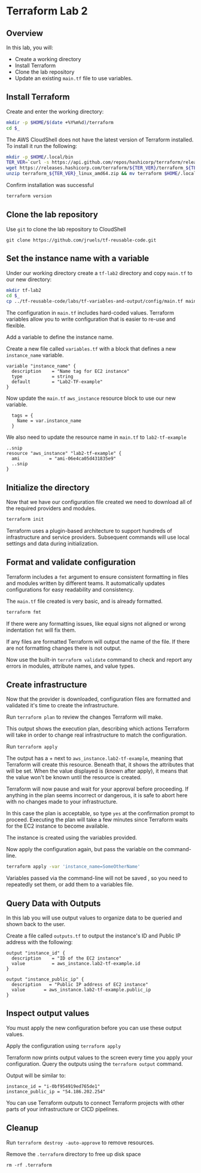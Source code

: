 # Terraform Lab 2

## Overview 
In this lab, you will:
- Create a working directory
- Install Terraform
- Clone the lab repository
- Update an existing `main.tf` file to use variables. 

## Install Terraform 
Create and enter the working directory:
```sh
mkdir -p $HOME/$(date +%Y%m%d)/terraform
cd $_
```
The AWS CloudShell does not have the latest version of Terraform installed. To install it run the following: 
```sh
mkdir -p $HOME/.local/bin
TER_VER=`curl -s https://api.github.com/repos/hashicorp/terraform/releases/latest | grep tag_name | cut -d: -f2 | tr -d \"\,\v | awk '{$1=$1};1'`
wget https://releases.hashicorp.com/terraform/${TER_VER}/terraform_${TER_VER}_linux_amd64.zip
unzip terraform_${TER_VER}_linux_amd64.zip && mv terraform $HOME/.local/bin/
```

Confirm installation was successful
```sh
terraform version 
```


## Clone the lab repository
Use `git` to clone the lab repository to CloudShell
```
git clone https://github.com/jruels/tf-reusable-code.git
```


## Set the instance name with a variable
Under our working directory create a `tf-lab2` directory and copy `main.tf` to our new directory: 
```sh
mkdir tf-lab2 
cd $_
cp ../tf-reusable-code/labs/tf-variables-and-output/config/main.tf main.tf
```

The configuration in `main.tf` includes hard-coded values. Terraform variables allow you to write configuration that is easier to re-use and flexible. 

Add a variable to define the instance name. 

Create a new file called `variables.tf` with a block that defines a new `instance_name` variable. 

```hcl
variable "instance_name" {
  description    = "Name tag for EC2 instance"
  type           = string
  default        = "Lab2-TF-example"
}
```

Now update the `main.tf` `aws_instance` resource block to use our new variable. 

```
  tags = {
    Name = var.instance_name
  }
```

We also need to update the resource name in `main.tf` to `lab2-tf-example`
```
..snip
resource "aws_instance" "lab2-tf-example" {
  ami           = "ami-06e4ca05d431835e9"
  ..snip
}
```

## Initialize the directory
Now that we have our configuration file created we need to download all of the required providers and modules.
```sh
terraform init
```

Terraform uses a plugin-based architecture to support hundreds of infrastructure and service providers. Subsequent commands will use local settings and data during initialization.

## Format and validate configuration
Terraform includes a `fmt` argument to ensure consistent formatting in files and modules written by different teams. It automatically updates configurations for easy readability and consistency.

The `main.tf` file created is very basic, and is already formatted.
```sh
terraform fmt
```

If there were any formatting issues, like equal signs not aligned or wrong indentation `fmt` will fix them.

If any files are formatted Terraform will output the name of the file. If there are not formatting changes there is not output.

Now use the built-in `terraform validate` command to check and report any errors in modules, attribute names, and value types.

## Create infrastructure
Now that the provider is downloaded, configuration files are formatted and validated it's time to create the infrastructure.

Run `terraform plan` to review the changes Terraform will make.

This output shows the execution plan, describing which actions Terraform will take in order to change real infrastructure to match the configuration.

Run `terraform apply`

The output has a + next to `aws_instance.lab2-tf-example`, meaning that Terraform will create this resource. Beneath that, it shows the attributes that will be set. When the value   displayed is (known after apply), it means that the value won't be known until the resource is created.

Terraform will now pause and wait for your approval before proceeding. If anything in the plan seems incorrect or dangerous, it is safe to abort here with no changes made to your    infrastructure.

In this case the plan is acceptable, so type `yes` at the confirmation prompt to proceed. Executing the plan will take a few minutes since Terraform waits for the EC2 instance to    become available.

The instance is created using the variables provided. 

Now apply the configuration again, but pass the variable on the command-line. 
```sh
terraform apply -var 'instance_name=SomeOtherName'
```

Variables passed via the command-line will not be saved , so you need to repeatedly set them, or add them to a variables file.

## Query Data with Outputs
In this lab you will use output values to organize data to be queried and shown back to the user. 

Create a file called `outputs.tf` to output the instance's ID and Public IP address with the following: 
```hcl
output "instance_id" {
  description    = "ID of the EC2 instance"
  value          = aws_instance.lab2-tf-example.id
}

output "instance_public_ip" {
  description   = "Public IP address of EC2 instance"
  value       = aws_instance.lab2-tf-example.public_ip
}
```

## Inspect output values
You must apply the new configuration before you can use these output values. 

Apply the configuration using `terraform apply`

Terraform now prints output values to the screen every time you apply your configuration. Query the outputs using the `terraform output` command. 

Output will be similar to: 
```
instance_id = "i-0bf954919ed765de1"
instance_public_ip = "54.186.202.254"
```

You can use Terraform outputs to connect Terraform projects with other parts of your infrastructure or CICD pipelines. 

## Cleanup
Run `terraform destroy -auto-approve` to remove resources.

Remove the `.terraform` directory to free up disk space

```shell
rm -rf .terraform
```

